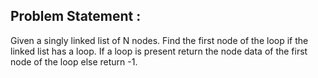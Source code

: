 Problem Statement :
-------------------
Given a singly linked list of N nodes. Find the first node of the loop if the linked list has a loop. If a loop is present return the node data of the first node of the loop else return -1.
